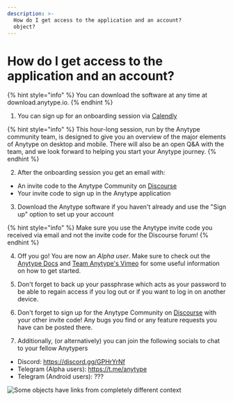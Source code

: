 ```yaml
---
description: >-
  How do I get access to the application and an account?
  object?
---
```


# How do I get access to the application and an account?

{% hint style="info" %}
You can download the software at any time at download.anytype.io.
{% endhint %}

1. You can sign up for an onboarding session via [Calendly](https://calendly.com/anytype/alpha-onboarding)

{% hint style="info" %}
This hour-long session, run by the Anytype community team, is designed to give you an overview of the major elements of Anytype on desktop and mobile. There will also be an open Q&A with the team, and we look forward to helping you start your Anytype journey.
{% endhint %}

2. After the onboarding session you get an email with:
* An invite code to the Anytype Community on [Discourse](https://community.anytype.io/) 
* Your invite code to sign up in the Anytype application

3. Download the Anytype software if you haven't already and use the "Sign up" option to set up your account

{% hint style="info" %}
Make sure you use the Anytype invite code you received via email and not the invite code for the Discourse forum!
{% endhint %}

4. Off you go! You are now an *Alpha user*. Make sure to check out the [Anytype Docs](https://doc.anytype.io/d/) and [Team Anytype's Vimeo](https://vimeo.com/teamanytype) for some useful information on how to get started.

5. Don't forget to back up your passphrase which acts as your password to be able to regain access if you log out or if you want to log in on another device.

6. Don't forget to sign up for the Anytype Community on [Discourse](https://community.anytype.io/) with your other invite code! Any bugs you find or any feature requests you have can be posted there.

7. Additionally, (or alternatively) you can join the following socials to chat to your fellow Anytypers

* Discord: https://discord.gg/GPHrYrNf
* Telegram (Alpha users): https://t.me/anytype
* Telegram (Android users): ???

![Some objects have links from completely different context](<../.gitbook/assets/Screenshot 2021-11-09 at 12.54.59.png>)

